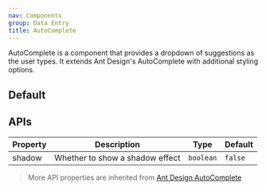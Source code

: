 ```yaml
---
nav: Components
group: Data Entry
title: AutoComplete
---
```


AutoComplete is a component that provides a dropdown of suggestions as the user types. It extends Ant Design's AutoComplete with additional styling options.

## Default

<code src="./demos/index.tsx" nopadding></code>

## APIs

| Property | Description                     | Type      | Default |
| -------- | ------------------------------- | --------- | ------- |
| shadow   | Whether to show a shadow effect | `boolean` | `false` |

> More API properties are inherited from [Ant Design AutoComplete](https://ant.design/components/auto-complete)
